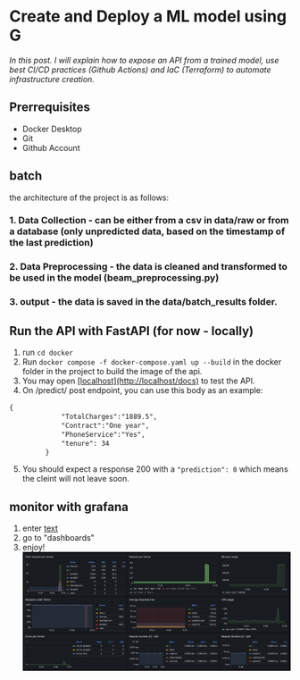 # Create and Deploy a ML model using G


*In this post. I will explain how to expose an API from a trained model, use best CI/CD practices (Github Actions) and IaC (Terraform) to automate infrastructure creation.*


## Prerrequisites

- Docker Desktop 
- Git 
- Github Account


##  batch 

the architecture of the project is as follows:
### 1. Data Collection - can be either from a csv in data/raw or from a database (only unpredicted data, based on the timestamp of the last prediction)
### 2. Data Preprocessing - the data is cleaned and transformed to be used in the model (beam_preprocessing.py)
### 3. output - the data is saved in the data/batch_results folder.


## Run the API with FastAPI (for now - locally)
 1. run `cd docker`
 2. Run `docker compose -f docker-compose.yaml up --build` in the docker folder in the project to build the image of the api.
 3. You may open [\[localhost\](http://localhost/docs)](http://localhost:8005/docs) to test the API.
 4. On /predict/ post endpoint, you can use this body as an example:
 
   ```  
  {
                "TotalCharges":"1889.5",
                "Contract":"One year",
                "PhoneService":"Yes",
                "tenure": 34
            }
```
 5. You should expect a response 200 with a `"prediction": 0` which means the cleint will not leave soon.
 
## monitor with grafana
1. enter [text](http://localhost:3000/)
2. go to "dashboards"
3. enjoy!
![alt text](dashboard.png)



 
